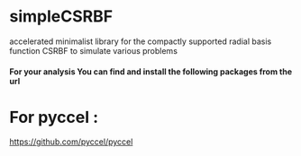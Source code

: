 # simpleCSRBF
accelerated minimalist library for the compactly supported radial basis function CSRBF to simulate various problems

#### For your analysis You can find and install the following packages from the url

# For pyccel :
  
  https://github.com/pyccel/pyccel
